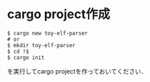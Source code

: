 # cargo project作成

```shell-session
$ cargo new toy-elf-parser
# or
$ mkdir toy-elf-parser 
$ cd !$ 
$ cargo init
```

を実行してcargo projectを作っておいてください．  
